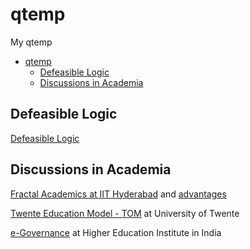 # qtemp
My qtemp

* [qtemp](#qtemp)
    * [Defeasible Logic](#defeasible-logic)
    * [Discussions in Academia](#discussions-in-academia)


## Defeasible Logic   

[Defeasible Logic](https://en.wikipedia.org/wiki/Defeasible_logic)    

## Discussions in Academia   

[Fractal Academics at IIT Hyderabad](https://ee.iith.ac.in/assets/docs/Fractal%20Academic%20Booklet_v2e.pdf) and [advantages](https://iith.ac.in/academics/iith-advantages/)    

[Twente Education Model - TOM](https://www.utwente.nl/en/education/about-our-education/) at University of Twente   

[e-Governance](https://iitjammu.ac.in/saral/about) at Higher Education Institute in India    
